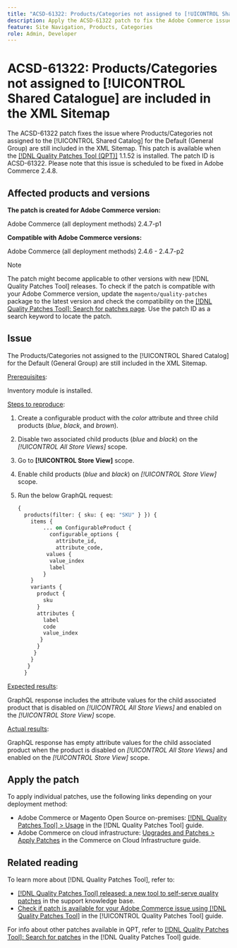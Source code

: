 ```yaml
---
title: "ACSD-61322: Products/Categories not assigned to [!UICONTROL Shared Catalog]"
description: Apply the ACSD-61322 patch to fix the Adobe Commerce issue where Products/Categories not assigned to the [!UICONTROL Shared Catalog] for the Default (General Group) are still included in the XML Sitemap.
feature: Site Navigation, Products, Categories
role: Admin, Developer
---
```

# ACSD-61322: Products/Categories not assigned to [!UICONTROL Shared Catalogue] are included in the XML Sitemap

The ACSD-61322 patch fixes the issue where Products/Categories not assigned to the [!UICONTROL Shared Catalog] for the Default (General Group) are still included in the XML Sitemap. This patch is available when the [[!DNL Quality Patches Tool (QPT)]](https://experienceleague.adobe.com/en/docs/commerce-knowledge-base/kb/announcements/commerce-announcements/magento-quality-patches-released-new-tool-to-self-serve-quality-patches) 1.1.52 is installed. The patch ID is ACSD-61322. Please note that this issue is scheduled to be fixed in Adobe Commerce 2.4.8.

## Affected products and versions

**The patch is created for Adobe Commerce version:**

Adobe Commerce (all deployment methods) 2.4.7-p1

**Compatible with Adobe Commerce versions:**

Adobe Commerce (all deployment methods) 2.4.6 - 2.4.7-p2

>[!NOTE]
>
>The patch might become applicable to other versions with new [!DNL Quality Patches Tool] releases. To check if the patch is compatible with your Adobe Commerce version, update the `magento/quality-patches` package to the latest version and check the compatibility on the [[!DNL Quality Patches Tool]: Search for patches page](https://experienceleague.adobe.com/tools/commerce-quality-patches/index.html). Use the patch ID as a search keyword to locate the patch.

## Issue

The Products/Categories not assigned to the [!UICONTROL Shared Catalog] for the Default (General Group) are still included in the XML Sitemap.

<u>Prerequisites</u>:

Inventory module is installed.

<u>Steps to reproduce</u>:

1. Create a configurable product with the *color* attribute and three child products (*blue*, *black*, and *brown*).
1. Disable two associated child products (*blue* and *black*) on the *[!UICONTROL All Store Views]* scope.
1. Go to **[!UICONTROL Store View]** scope.
1. Enable child products (*blue* and *black*) on *[!UICONTROL Store View]* scope. 
1. Run the below GraphQL request:

    ```GraphQL
    {
      products(filter: { sku: { eq: "SKU" } }) {
        items {
            ... on ConfigurableProduct {
              configurable_options {
                attribute_id,
                attribute_code,
             values {
              value_index
              label
            }
        }
        variants {
          product {
            sku
          }
          attributes {
            label
            code
            value_index
           }
          }
         }
        }
       }
      }  
    ```

<u>Expected results</u>:

GraphQL response includes the attribute values for the child associated product that is disabled on *[!UICONTROL All Store Views]* and enabled on the *[!UICONTROL Store View]* scope.

<u>Actual results</u>:

GraphQL response has empty attribute values for the child associated product when the product is disabled on *[!UICONTROL All Store Views]* and enabled on the *[!UICONTROL Store View]* scope.

## Apply the patch

To apply individual patches, use the following links depending on your deployment method:

* Adobe Commerce or Magento Open Source on-premises: [[!DNL Quality Patches Tool] > Usage](/help/tools/quality-patches-tool/usage.md) in the [!DNL Quality Patches Tool] guide.
* Adobe Commerce on cloud infrastructure: [Upgrades and Patches > Apply Patches](https://experienceleague.adobe.com/docs/commerce-cloud-service/user-guide/develop/upgrade/apply-patches.html) in the Commerce on Cloud Infrastructure guide.

## Related reading

To learn more about [!DNL Quality Patches Tool], refer to:

* [[!DNL Quality Patches Tool] released: a new tool to self-serve quality patches](https://experienceleague.adobe.com/en/docs/commerce-knowledge-base/kb/announcements/commerce-announcements/magento-quality-patches-released-new-tool-to-self-serve-quality-patches) in the support knowledge base.
* [Check if patch is available for your Adobe Commerce issue using [!DNL Quality Patches Tool]](/help/tools/quality-patches-tool/patches-available-in-qpt/check-patch-for-magento-issue-with-magento-quality-patches.md) in the [!UICONTROL Quality Patches Tool] guide.


For info about other patches available in QPT, refer to [[!DNL Quality Patches Tool]: Search for patches](https://experienceleague.adobe.com/tools/commerce-quality-patches/index.html) in the [!DNL Quality Patches Tool] guide.